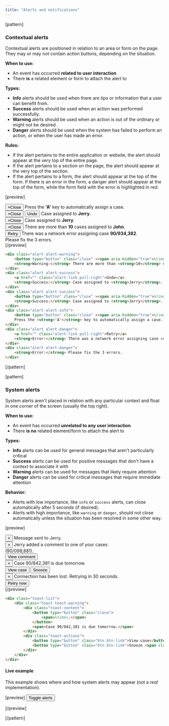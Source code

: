 ```yaml
---
title: "Alerts and notifications"
---
```


[pattern]
### Contextual alerts

Contextual alerts are positioned in relation to an area or form on the page. They may or may not contain action buttons, depending on the situation.

__When to use:__
- An event has occurred __related to user interaction__
- There __is__ a related element or form to attach the alert to

__Types:__
- __Info__ alerts should be used when there are tips or information that a user can benefit from. 
- __Success__ alerts should be used when an action was performed successfully.
- __Warning__ alerts should be used when an action is out of the ordinary or might not be desired.
- __Danger__ alerts should be used when the system has failed to perform an action, or when the user has made an error. 

__Rules:__
- If the alert pertains to the entire application or website, the alert should appear at the very top of the entire page.
- If the alert pertains to a section on the page, the alert should appear at the very top of the section.
- If the alert pertains to a form, the alert should appear at the top of the form. If there is an error in the form, a danger alert should appear at the top of the form, while the form field with the error is highlighted in red.

[preview]
<div style="max-width: 450px;">
    <div class="alert alert-info">
        <button type="button" class="close"><span aria-hidden="true">&times;</span><span class="sr-only">Close</span></button>
        <i class="fa fa-info-circle alert-icon"></i> Press the <strong>'A'</strong> key to automatically assign a case.
    </div>
    <div class="alert alert-success">
        <button type="button" class="close"><span aria-hidden="true">&times;</span><span class="sr-only">Close</span></button>
        <button class="btn btn-sm btn-link alert-link pull-right">Undo</button>
        <i class="fa fa-check alert-icon"></i> Case assigned to <strong>Jerry</strong>.
    </div>
    <div class="alert alert-success">
        <button type="button" class="close"><span aria-hidden="true">&times;</span><span class="sr-only">Close</span></button>
        <i class="fa fa-check alert-icon"></i> Case assigned to <strong>Jerry</strong>.
    </div>
    <div class="alert alert-warning">
        <button type="button" class="close"><span aria-hidden="true">&times;</span><span class="sr-only">Close</span></button>
        <i class="fa fa-warning alert-icon"></i>There are more than <strong>10</strong> cases assigned to <strong>John</strong>.
    </div>
    <div class="alert alert-danger">
        <button class="btn btn-sm btn-link alert-link pull-right">Retry</button>
        <i class="fa fa-times-circle alert-icon"></i> There was a network error assigning case <strong>90/934,382</strong>. 
    </div>
    <div class="alert alert-danger">
        <i class="fa fa-times-circle alert-icon"></i> Please fix the 3 errors.
    </div>
</div>
[/preview]

```html
<div class="alert alert-warning">
    <button type="button" class="close" ><span aria-hidden="true">&times;</span><span class="sr-only">Close</span></button>
    <strong>Warning:</strong> There are more than <strong>10</strong> cases assigned to <strong>John</strong>.
</div>
<div class="alert alert-success">
    <a href="" class="alert-link pull-right">Undo</a>
    <strong>Success:</strong> Case assigned to <strong>Jerry</strong>.
</div>
<div class="alert alert-success">
    <button type="button" class="close" ><span aria-hidden="true">&times;</span><span class="sr-only">Close</span></button>
    <strong>Success:</strong> Case assigned to <strong>Jerry</strong>.
</div>
<div class="alert alert-info">
    <button type="button" class="close" ><span aria-hidden="true">&times;</span><span class="sr-only">Close</span></button>
    Press the <strong>'A'</strong> key to automatically assign a case.
</div>
<div class="alert alert-danger">
    <a href="" class="alert-link pull-right">Retry</a>
    <strong>Error:</strong> There was a network error assigning case <strong>90/934,382</strong>. 
</div>
<div class="alert alert-danger">
    <strong>Error:</strong> Please fix the 3 errors.
</div>
```
[/pattern]

[pattern]
### System alerts

System alerts aren't placed in relation with any particular context and float in one corner of the screen (usually the top right).

__When to use:__
- An event has occurred __unrelated to any user interaction__
- There __is no__ related element/form to attach the alert to

__Types:__
- __Info__ alerts can be used for general messages that aren't particularly critical
- __Success__ alerts can be used for positive messages that don't have a context to associate it with
- __Warning__ alerts can be used for messages that likely require attention
- __Danger__ alerts can be used for critical messages that require immediate attention

__Behavior:__
- Alerts with low importance, like `info` or `success` alerts, can close automatically after 5 seconds (if desired).
- Alerts with high importance, like `warning` or `danger`, should not close automatically unless the situation has been resolved in some other way.

[preview]

<div class="toast-list" style="max-width: 400px;">
    <div class="toast toast-success">
        <div class="toast-content">
            <button class="close">
                <span>&times;</span>
            </button>
            <span>Message sent to Jerry.</span>
        </div>
    </div>
    <div class="toast toast-info">
        <div class="toast-content">
            <button class="close">
                <span>&times;</span>
            </button>
            <span>Jerry added a comment to one of your cases (90/098,881).</span>
        </div>
        <div class="toast-actions">
            <button type="button" class="btn btn-link">View comment</button> 
        </div>
    </div>
    <div class="toast toast-warning">
        <div class="toast-content">
            <button type="button" class="close">
                <span>&times;</span>
            </button>
            <span>Case 90/842,381 is due tomorrow.</span>
        </div>
        <div class="toast-actions">
            <button type="button" class="btn btn-link">View case</button> 
            <button type="button" class="btn btn-link">Snooze <span class="caret"></span></button> 
        </div>
    </div>
    <div class="toast toast-danger">
        <div class="toast-content">
            <button type="button" class="close">
                <span>&times;</span>
            </button>
            <span>Connection has been lost. Retrying in 30 seconds.</span>
        </div>
        <div class="toast-actions">
            <button type="button" class="btn btn-link">Retry now</button> 
        </div>
    </div>
</div>
[/preview]

```html
<div class="toast-list">
    <div class="toast toast-warning">
        <div class="toast-content">
            <button type="button" class="close">
                <span>&times;</span>
            </button>
            <span>Case 90/842,381 is due tomorrow.</span>
        </div>
        <div class="toast-actions">
            <button type="button" class="btn btn-link">View case</button> 
            <button type="button" class="btn btn-link">Snooze <span class="caret"></span></button> 
        </div>
    </div>
</div>
```

#### Live example
This example shows where and how system alerts may appear <span class="text-muted">(not a <i>real</i> implementation).</span>

[preview]
<button type="button" data-toast-target="#example-toasts" class="btn btn-default show-toasts">Toggle alerts</button>
<div class="toast-list pl-closable-toasts " style="display: none; width: 400px;" id="example-toasts">
    <div class="toast toast-success">
        <div class="toast-content">
            <button class="close">
                <span>&times;</span>
            </button>
            <span>Message sent to Jerry.</span>
        </div>
    </div>
    <div class="toast toast-info">
        <div class="toast-content">
            <button class="close">
                <span>&times;</span>
            </button>
            <span>Jerry added a comment to one of your cases (90/098,881).</span>
        </div>
        <div class="toast-actions">
            <button type="button" class="btn btn-link">View comment</button> 
        </div>
    </div>
    <div class="toast toast-warning">
        <div class="toast-content">
            <button type="button" class="close">
                <span>&times;</span>
            </button>
            <span>Case 90/842,381 is due tomorrow.</span>
        </div>
        <div class="toast-actions">
            <button type="button" class="btn btn-link">View case</button> 
            <button type="button" class="btn btn-link">Snooze <span class="caret"></span></button> 
        </div>
    </div>
    <div class="toast toast-danger">
        <div class="toast-content">
            <button type="button" class="close">
                <span>&times;</span>
            </button>
            <span>Connection has been lost. Retrying in 30 seconds.</span>
        </div>
        <div class="toast-actions">
            <button type="button" class="btn btn-link">Retry now</button> 
        </div>
    </div>
</div>
[/preview]

[/pattern]

